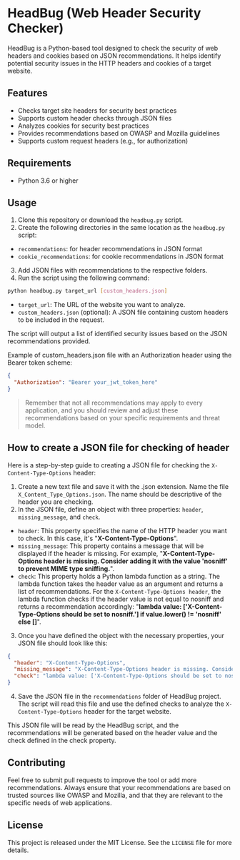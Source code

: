 # HeadBug (Web Header Security Checker)
HeadBug is a Python-based tool designed to check the security of web headers and cookies based on JSON recommendations. It helps identify potential security issues in the HTTP headers and cookies of a target website.

## Features
- Checks target site headers for security best practices
- Supports custom header checks through JSON files
- Analyzes cookies for security best practices
- Provides recommendations based on OWASP and Mozilla guidelines
- Supports custom request headers (e.g., for authorization)

## Requirements
- Python 3.6 or higher

## Usage
1. Clone this repository or download the `headbug.py` script.
2. Create the following directories in the same location as the `headbug.py` script:
- `recommendations`: for header recommendations in JSON format
- `cookie_recommendations`: for cookie recommendations in JSON format
3. Add JSON files with recommendations to the respective folders.
4. Run the script using the following command:

```bash
python headbug.py target_url [custom_headers.json]
```
- `target_url`: The URL of the website you want to analyze.
- `custom_headers.json` (optional): A JSON file containing custom headers to be included in the request.

The script will output a list of identified security issues based on the JSON recommendations provided.

Example of custom_headers.json file with an Authorization header using the Bearer token scheme:
```json
{
  "Authorization": "Bearer your_jwt_token_here"
}
```

>Remember that not all recommendations may apply to every application, and you should review and adjust these recommendations based on your specific requirements and threat model.

## How to create a JSON file for checking of header

Here is a step-by-step guide to creating a JSON file for checking the `X-Content-Type-Options` header:

1. Create a new text file and save it with the .json extension. Name the file `X_Content_Type_Options.json`. The name should be descriptive of the header you are checking.
2. In the JSON file, define an object with three properties: `header`, `missing_message`, and `check`.
- `header`: This property specifies the name of the HTTP header you want to check. In this case, it's "**X-Content-Type-Options**".
- `missing_message`: This property contains a message that will be displayed if the header is missing. For example, "**X-Content-Type-Options header is missing. Consider adding it with the value 'nosniff' to prevent MIME type sniffing.**". 
- `check`: This property holds a Python lambda function as a string. The lambda function takes the header value as an argument and returns a list of recommendations. For the `X-Content-Type-Options header`, the lambda function checks if the header value is not equal to nosniff and returns a recommendation accordingly: "**lambda value: ['X-Content-Type-Options should be set to nosniff.'] if value.lower() != 'nosniff' else []**".
3. Once you have defined the object with the necessary properties, your JSON file should look like this:

```json
{
  "header": "X-Content-Type-Options",
  "missing_message": "X-Content-Type-Options header is missing. Consider adding it with the value 'nosniff' to prevent MIME type sniffing.",
  "check": "lambda value: ['X-Content-Type-Options should be set to nosniff.'] if value.lower() != 'nosniff' else []"
}
```
4. Save the JSON file in the `recommendations` folder of HeadBug project. The script will read this file and use the defined checks to analyze the `X-Content-Type-Options` header for the target website.

This JSON file will be read by the HeadBug script, and the recommendations will be generated based on the header value and the check defined in the check property.

## Contributing
Feel free to submit pull requests to improve the tool or add more recommendations. Always ensure that your recommendations are based on trusted sources like OWASP and Mozilla, and that they are relevant to the specific needs of web applications.

## License
This project is released under the MIT License. See the `LICENSE` file for more details.